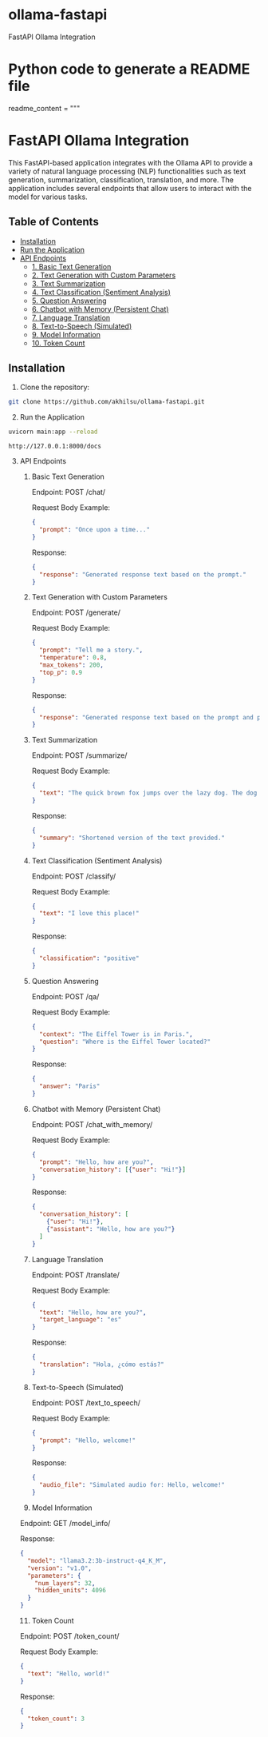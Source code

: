 # ollama-fastapi
FastAPI Ollama Integration

# Python code to generate a README file

readme_content = """
# FastAPI Ollama Integration

This FastAPI-based application integrates with the Ollama API to provide a variety of natural language processing (NLP) functionalities such as text generation, summarization, classification, translation, and more. The application includes several endpoints that allow users to interact with the model for various tasks.

## Table of Contents
- [Installation](#installation)
- [Run the Application](#run-the-application)
- [API Endpoints](#api-endpoints)
  - [1. Basic Text Generation](#1-basic-text-generation)
  - [2. Text Generation with Custom Parameters](#2-text-generation-with-custom-parameters)
  - [3. Text Summarization](#3-text-summarization)
  - [4. Text Classification (Sentiment Analysis)](#4-text-classification-sentiment-analysis)
  - [5. Question Answering](#5-question-answering)
  - [6. Chatbot with Memory (Persistent Chat)](#6-chatbot-with-memory-persistent-chat)
  - [7. Language Translation](#7-language-translation)
  - [8. Text-to-Speech (Simulated)](#8-text-to-speech-simulated)
  - [9. Model Information](#9-model-information)
  - [10. Token Count](#10-token-count)


## Installation

1. Clone the repository:

```bash
git clone https://github.com/akhilsu/ollama-fastapi.git
```

2. Run the Application

```bash
uvicorn main:app --reload
```
```url
http://127.0.0.1:8000/docs
```

3. API Endpoints
   1. Basic Text Generation
      
      Endpoint: POST /chat/
      
      Request Body Example:
      ```json
      {
        "prompt": "Once upon a time..."
      }
      ```
      Response:
      ```json
      {
        "response": "Generated response text based on the prompt."
      }
      ```

   3. Text Generation with Custom Parameters
      
      Endpoint: POST /generate/
      
      Request Body Example:
      ```json
      {
        "prompt": "Tell me a story.",
        "temperature": 0.8,
        "max_tokens": 200,
        "top_p": 0.9
      }
      ```
      
      Response:
      ```json
      {
        "response": "Generated response text based on the prompt and parameters."
      }
      ```

   4. Text Summarization
         
      Endpoint: POST /summarize/
      
      Request Body Example:
      ```json
      {
        "text": "The quick brown fox jumps over the lazy dog. The dog wakes up and chases the fox."
      }
      ```
      
      Response:
      ```json
      {
        "summary": "Shortened version of the text provided."
      }
      ```
      
   5. Text Classification (Sentiment Analysis)
      
      Endpoint: POST /classify/
      
      Request Body Example:
      ```json
      {
        "text": "I love this place!"
      }
      ```
      
      Response:
      ```json
      {
        "classification": "positive"
      }
      ```
      
   6. Question Answering
      
      Endpoint: POST /qa/
      
      Request Body Example:
      ```json
      {
        "context": "The Eiffel Tower is in Paris.",
        "question": "Where is the Eiffel Tower located?"
      }
      ```
      
      Response:
      ```json
      {
        "answer": "Paris"
      }
      ```
      
   7. Chatbot with Memory (Persistent Chat)
      
      Endpoint: POST /chat_with_memory/
      
      Request Body Example:
      ```json
      {
        "prompt": "Hello, how are you?",
        "conversation_history": [{"user": "Hi!"}]
      }
      ```
      
      Response:
      ```json
      {
        "conversation_history": [
          {"user": "Hi!"},
          {"assistant": "Hello, how are you?"}
        ]
      }
      ```
      
   8. Language Translation
      
      Endpoint: POST /translate/
      
      Request Body Example:
      ```json
      {
        "text": "Hello, how are you?",
        "target_language": "es"
      }
      ```
      
      Response:
      ```json
      {
        "translation": "Hola, ¿cómo estás?"
      }
      ```
      
   9. Text-to-Speech (Simulated)
      
      Endpoint: POST /text_to_speech/
      
      Request Body Example:
      ```json
      {
        "prompt": "Hello, welcome!"
      }
      ```
      
      Response:
      ```json
      {
        "audio_file": "Simulated audio for: Hello, welcome!"
      }
      ```
      
   10. Model Information
      
      Endpoint: GET /model_info/
      
      Response:
      ```json
      {
        "model": "llama3.2:3b-instruct-q4_K_M",
        "version": "v1.0",
        "parameters": {
          "num_layers": 32,
          "hidden_units": 4096
        }
      }
      ```
      
   11. Token Count
      
      Endpoint: POST /token_count/
   
      Request Body Example:
      ```json
      {
        "text": "Hello, world!"
      }
      ```
      
      Response:
      ```json
      {
        "token_count": 3
      }
      ```
      
